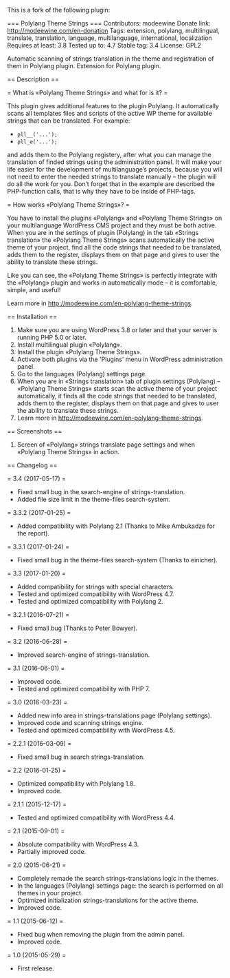 This is a fork of the following plugin:

=== Polylang Theme Strings ===
Contributors: modeewine
Donate link: http://modeewine.com/en-donation
Tags: extension, polylang, multilingual, translate, translation, language, multilanguage, international, localization
Requires at least: 3.8
Tested up to: 4.7
Stable tag: 3.4
License: GPL2

Automatic scanning of strings translation in the theme and registration of them in Polylang plugin. Extension for Polylang plugin.

== Description ==

= What is «Polylang Theme Strings» and what for is it?  =

This plugin gives additional features to the plugin Polylang. It automatically scans all templates files and scripts of the active WP theme for available strings that can be translated. For example:

* `pll__('...');`
* `pll_e('...');`

and adds them to the Polylang registery, after what you can manage the translation of finded strings using the administration panel. It will make your life easier for the development of multilanguage’s projects, because you will not need to enter the needed strings to translate manually – the plugin will do all the work for you.
Don’t forget that in the example are described the PHP-function calls, that is why they have to be inside of PHP-tags.

= How works «Polylang Theme Strings»? =

You have to install the plugins «Polylang» and «Polylang Theme Strings» on your multilanguage WordPress CMS project and they must be both active. When you are in the settings of plugin (Polylang) in the tab «Strings translation» the «Polylang Theme Strings» scans automatically the active theme of your project, find all the code strings that needed to be translated, adds them to the register, displays them on that page and gives to user the ability to translate these strings.

Like you can see, the «Polylang Theme Strings» is perfectly integrate with the «Polylang» plugin and works in automatically mode – it is comfortable, simple, and useful!

Learn more in <http://modeewine.com/en-polylang-theme-strings>.

== Installation ==

1. Make sure you are using WordPress 3.8 or later and that your server is running PHP 5.0 or later.
1. Install multilingual plugin «Polylang».
1. Install the plugin «Polylang Theme Strings».
1. Activate both plugins via the 'Plugins' menu in WordPress administration panel.
1. Go to the languages (Polylang) settings page.
1. When you are in «Strings translation» tab of plugin settings (Polylang) – «Polylang Theme Strings» starts scan the active theme of your project automatically, it finds all the code strings that needed to be translated, adds them to the register, displays them on that page and gives to user the ability to translate these strings.
1. Learn more in <http://modeewine.com/en-polylang-theme-strings>.

== Screenshots ==

1. Screen of «Polylang» strings translate page settings and when «Polylang Theme Strings» in action.

== Changelog ==

= 3.4 (2017-05-17) =

* Fixed small bug in the search-engine of strings-translation.
* Added file size limit in the theme-files search-system.

= 3.3.2 (2017-01-25) =

* Added compatibility with Polylang 2.1 (Thanks to Mike Ambukadze for the report).

= 3.3.1 (2017-01-24) =

* Fixed small bug in the theme-files search-system (Thanks to einicher).

= 3.3 (2017-01-20) =

* Added compatibility for strings with special characters.
* Tested and optimized compatibility with WordPress 4.7.
* Tested and optimized compatibility with Polylang 2.

= 3.2.1 (2016-07-21) =

* Fixed small bug (Thanks to Peter Bowyer).

= 3.2 (2016-06-28) =

* Improved search-engine of strings-translation.

= 3.1 (2016-06-01) =

* Improved code.
* Tested and optimized compatibility with PHP 7.

= 3.0 (2016-03-23) =

* Added new info area in strings-translations page (Polylang settings).
* Improved code and scanning strings engine.
* Tested and optimized compatibility with WordPress 4.5.

= 2.2.1 (2016-03-09) =

* Fixed small bug in search strings-translation.

= 2.2 (2016-01-25) =

* Optimized compatibility with Polylang 1.8.
* Improved code.

= 2.1.1 (2015-12-17) =

* Tested and optimized compatibility with WordPress 4.4.

= 2.1 (2015-09-01) =

* Absolute compatibility with WordPress 4.3.
* Partially improved code.

= 2.0 (2015-06-21) =

* Completely remade the search strings-translations logic in the themes.
* In the languages (Polylang) settings page: the search is performed on all themes in your project.
* Optimized initialization strings-translations for the active theme.
* Improved code.

= 1.1 (2015-06-12) =

* Fixed bug when removing the plugin from the admin panel.
* Improved code.

= 1.0 (2015-05-29) =

* First release.

